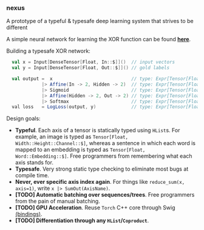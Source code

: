 ### nexus
A prototype of a typeful & typesafe deep learning system that strives to be different

A simple neural network for learning the XOR function can be found [**here**](https://github.com/ctongfei/nexus/blob/master/src/test/scala/nexus/XorTest.scala).

Building a typesafe XOR network:
```scala
  val x = Input[DenseTensor[Float, In::$]]()  // input vectors
  val y = Input[DenseTensor[Float, Out::$]]() // gold labels

  val output =  x                             // type: Expr[Tensor[Float, In::$]]
             |> Affine(In -> 2, Hidden -> 2)  // type: Expr[Tensor[Float, Hidden::$]]
             |> Sigmoid                       // type: Expr[Tensor[Float, Hidden::$]]
             |> Affine(Hidden -> 2, Out -> 2) // type: Expr[Tensor[Float, Out::$]]
             |> Softmax                       // type: Expr[Tensor[Float, Out::$]]
  val loss   = LogLoss(output, y)             // type: Expr[Tensor[Float, $]]
```

Design goals:

 - **Typeful**. Each axis of a tensor is statically typed using `HList`s. For example, an image is typed as `Tensor[Float, Width::Height::Channel::$]`, whereas a sentence in which each word is mapped to an embedding is typed as `Tensor[Float, Word::Embedding::$]`. Free programmers from remembering what each axis stands for.
 - **Typesafe**.  Very strong static type checking to eliminate most bugs at compile time.
 - **Never, ever specific axis index again**. For things like `reduce_sum(x, axis=1)`, write `x |> SumOut(AxisName)`.
 - **[TODO] Automatic batching over sequences/trees**. Free programmers from the pain of manual batching.
 - **[TODO] GPU Acceleration**. Reuse `Torch` C++ core through Swig [(bindings)](https://github.com/ctongfei/torch-swig-java).
 - **[TODO] Differentiation through any `HList`/`Coproduct`**.
 